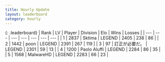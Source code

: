 ```yaml
---
title: Hourly Update
layout: leaderboard
category: hourly
---
```


{: .leaderboard}
| Rank | LV | Player | Division | Elo | Wins | Losses |
| --- | --- | --- | --- | --- | --- | --- |
| <span data-change="0">1</span> | 2837 | <span title="ID: 353063">Sktima</span> | LEGEND | <span data-change="0">2405</span> | <span data-change="0">238</span> | <span data-change="0">86</span> |
| <span data-change="0">2</span> | 1442 | <span title="ID: 540690">poon</span> | LEGEND | <span data-change="3">2391</span> | <span data-change="3">267</span> | <span data-change="1">119</span> |
| <span data-change="0">3</span> | 97 | <span title="ID: 754604">訂正が必要だ。</span> | LEGEND | <span data-change="0">2301</span> | <span data-change="0">59</span> | <span data-change="0">13</span> |
| <span data-change="0">4</span> | 1200 | <span title="ID: 512212">Paolo Aluffi</span> | LEGEND | <span data-change="0">2284</span> | <span data-change="0">86</span> | <span data-change="0">35</span> |
| <span data-change="0">5</span> | 1568 | <span title="ID: 261794">MalwareHD</span> | LEGEND | <span data-change="0">2283</span> | <span data-change="0">66</span> | <span data-change="0">23</span> |